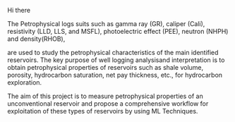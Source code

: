 

Hi there

The Petrophysical logs suits such as gamma ray (GR), caliper (Cali), resistivity (LLD, LLS, and MSFL), photoelectric effect (PEE), neutron (NHPH) and density(RHOB),

are used to study the petrophysical characteristics of the main identified reservoirs. The key purpose of well logging analysisand interpretation is to obtain petrophysical properties of reservoirs such as shale volume, porosity, hydrocarbon saturation, net pay thickness, etc., for hydrocarbon exploration.

The aim of this project is to measure petrophysical properties of an unconventional reservoir and propose a comprehensive workflow for exploitation of these types of reservoirs by using ML Techniques.

